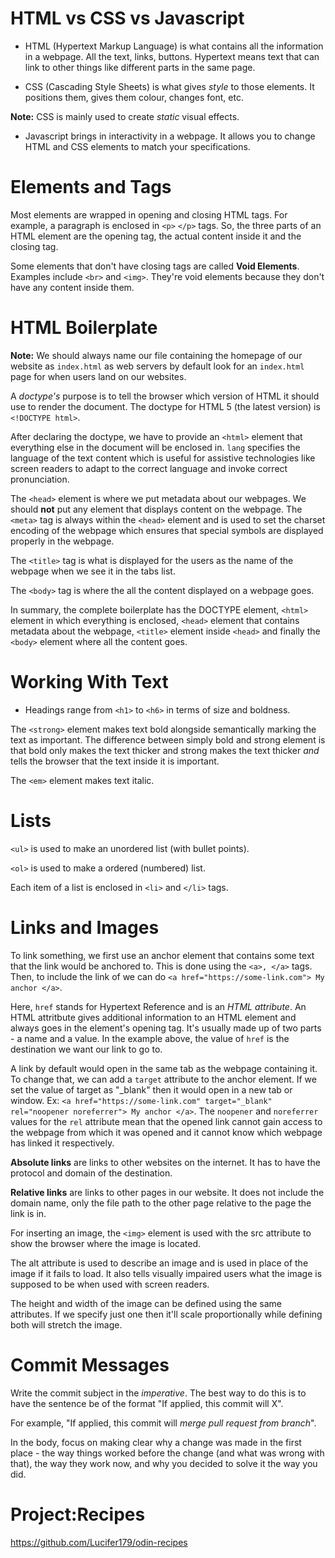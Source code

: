 # HTML vs CSS vs Javascript
- HTML (Hypertext Markup Language) is what contains all the information in a webpage. All the text, links, buttons. Hypertext means text that can link to other things like different parts in the same page.

- CSS (Cascading Style Sheets) is what gives _style_ to those elements. It positions them, gives them colour, changes font, etc. 

**Note:** CSS is mainly used to create _static_ visual effects.

- Javascript brings in interactivity in a webpage. It allows you to change HTML and CSS elements to match your specifications.
#
# Elements and Tags
Most elements are wrapped in opening and closing HTML tags. For example, a paragraph is enclosed in `<p>` `</p>` tags. So, the three parts of an HTML element are the opening tag, the actual content inside it and the closing tag. 

Some elements that don't have closing tags are called **Void Elements**. Examples include `<br>` and `<img>`. They're void elements because they don't have any content inside them. 
#
# HTML Boilerplate
**Note:** We should always name our file containing the homepage of our website as `index.html` as web servers by default look for an `index.html` page for when users land on our websites.

A _doctype's_ purpose is to tell the browser which version of HTML it should use to render the document. The doctype for HTML 5 (the latest version) is `<!DOCTYPE html>`.

After declaring the doctype, we have to provide an `<html>` element that everything else in the document will be enclosed in. `lang` specifies the language of the text content which is useful for assistive technologies like screen readers to adapt to the correct language and invoke correct pronunciation.

The `<head>` element is where we put metadata about our webpages. We should **not** put any element that displays content on the webpage. The `<meta>` tag is always within the `<head>` element and is used to set the charset encoding of the webpage which ensures that special symbols are displayed properly in the webpage.

The `<title>` tag is what is displayed for the users as the name of the webpage when we see it in the tabs list.

The `<body>` tag is where the all the content displayed on a webpage goes. 

In summary, the complete boilerplate has the DOCTYPE element, `<html>` element in which everything is enclosed, `<head>` element that contains metadata about the webpage, `<title>` element inside `<head>` and finally the `<body>` element where all the content goes.
#
# Working With Text
- Headings range from `<h1>` to `<h6>` in terms of size and boldness.

The `<strong>` element makes text bold alongside semantically marking the text as important. The difference between simply bold and strong element is that bold only makes the text thicker and strong makes the text thicker _and_ tells the browser that the text inside it is important.

The `<em>` element makes text italic.
# 
# Lists
`<ul>` is used to make an unordered list (with bullet points). 

`<ol>` is used to make a ordered (numbered) list. 

Each item of a list is enclosed in `<li>` and `</li>` tags.
#
# Links and Images
To link something, we first use an anchor element that contains some text that the link would be anchored to. This is done using the `<a>, </a>` tags. Then, to include the link of we can do `<a href="https://some-link.com"> My anchor </a>`. 

Here, `href` stands for Hypertext Reference and is an _HTML attribute_. An HTML attritbute gives additional information to an HTML element and always goes in the element's opening tag. It's usually made up of two parts - a name and a value. In the example above, the value of `href` is the destination we want our link to go to.

A link by default would open in the same tab as the webpage containing it. To change that, we can add a `target` attribute to the anchor element. If we set the value of target as "_blank" then it would open in a new tab or window. Ex: `<a href="https://some-link.com" target="_blank" rel="noopener noreferrer"> My anchor </a>`. The `noopener` and `noreferrer` values for the `rel` attribute mean that the opened link cannot gain access to the webpage from which it was opened and it cannot know which webpage has linked it respectively.

**Absolute links** are links to other websites on the internet. It has to have the protocol and domain of the destination. 

**Relative links** are links to other pages in our website. It does not include the domain name, only the file path to the other page relative to the page the link is in.

For inserting an image, the `<img>` element is used with the src attribute to show the browser where the image is located.

The alt attribute is used to describe an image and is used in place of the image if it fails to load. It also tells visually impaired users what the image is supposed to be when used with screen readers. 

The height and width of the image can be defined using the same attributes. If we specify just one then it'll scale proportionally while defining both will stretch the image.
#
# Commit Messages
Write the commit subject in the _imperative_. The best way to do this is to have the sentence be of the format "If applied, this commit will X".

For example, "If applied, this commit will *merge pull request from branch*". 

In the body, focus on making clear why a change was made in the first place - the way things worked before the change (and what was wrong with that), the way they work now, and why you decided to solve it the way you did.
#
# Project:Recipes
https://github.com/Lucifer179/odin-recipes